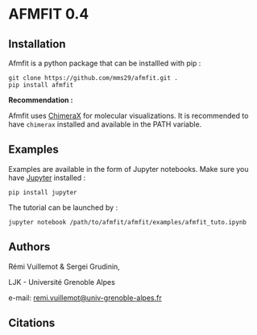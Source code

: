 # AFMFIT 0.4

## Installation

Afmfit is a python package that can be installled with pip :

```
git clone https://github.com/mms29/afmfit.git .
pip install afmfit
```

**Recommendation :**

Afmfit uses [ChimeraX](https://www.cgl.ucsf.edu/chimerax) for molecular visualizations. 
It is recommended to have ```chimerax``` installed and available in the PATH variable. 

## Examples

Examples are available in the form of Jupyter notebooks.
Make sure you have [Jupyter](https://jupyter.org/) installed : 
```
pip install jupyter
```
The tutorial can be launched by :
```
jupyter notebook /path/to/afmfit/afmfit/examples/afmfit_tuto.ipynb
```


## Authors

Rémi Vuillemot & Sergei Grudinin,

LJK - Université Grenoble Alpes 

e-mail: remi.vuillemot@univ-grenoble-alpes.fr

## Citations
